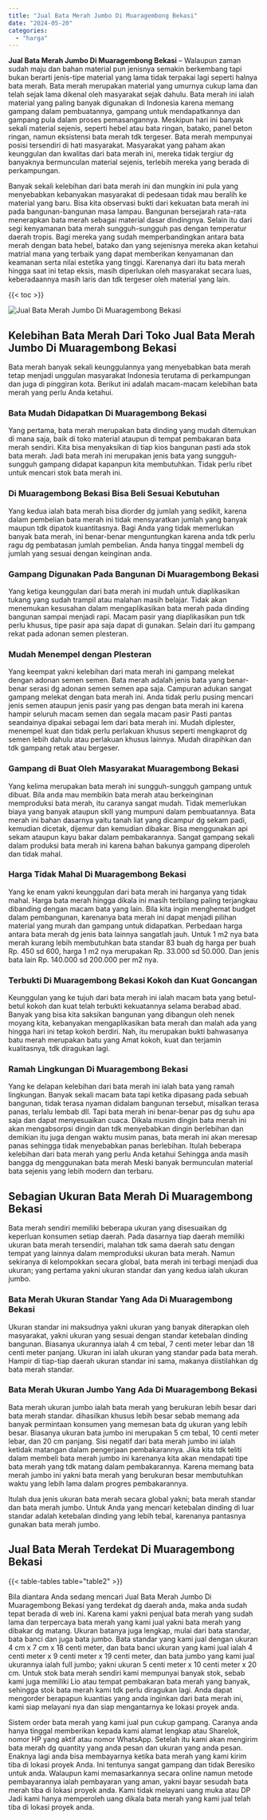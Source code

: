 ```yaml
---
title: "Jual Bata Merah Jumbo Di Muaragembong Bekasi"
date: "2024-05-20"
categories: 
  - "harga"
---
```


**Jual Bata Merah Jumbo Di Muaragembong Bekasi** – Walaupun zaman sudah maju dan bahan material pun jenisnya semakin berkembang tapi bukan berarti jenis-tipe material yang lama tidak terpakai lagi seperti halnya bata merah. Bata merah merupakan material yang umurnya cukup lama dan telah sejak lama dikenal oleh masyarakat sejak dahulu. Bata merah ini ialah material yang paling banyak digunakan di Indonesia karena memang gampang dalam pembuatannya, gampang untuk mendapatkannya dan gampang pula dalam proses pemasangannya. Meskipun hari ini banyak sekali material sejenis, seperti hebel atau bata ringan, batako, panel beton ringan, namun eksistensi bata merah tdk tergeser. Bata merah mempunyai posisi tersendiri di hati masyarakat. Masyarakat yang paham akan keunggulan dan kwalitas dari bata merah ini, mereka tidak tergiur dg banyaknya bermunculan material sejenis, terlebih mereka yang berada di perkampungan.

Banyak sekali kelebihan dari bata merah ini dan mungkin ini pula yang menyebabkan kebanyakan masyarakat di pedesaan tidak mau beralih ke material yang baru. Bisa kita observasi bukti dari kekuatan bata merah ini pada bangunan-bangunan masa lampau. Bangunan bersejarah rata-rata menerapkan bata merah sebagai material dasar dindingnya. Selain itu dari segi kenyamanan bata merah sungguh-sungguh pas dengan temperatur daerah tropis. Bagi mereka yang sudah memperbandingkan antara bata merah dengan bata hebel, batako dan yang sejenisnya mereka akan ketahui matrial mana yang terbaik yang dapat memberikan kenyamanan dan keamanan serta nilai estetika yang tinggi. Karenanya dari itu bata merah hingga saat ini tetap eksis, masih diperlukan oleh masyarakat secara luas, keberadaannya masih laris dan tdk tergeser oleh material yang lain.

{{< toc >}}

![Jual Bata Merah Jumbo Di Muaragembong Bekasi](/images/jual-bata-merah-06.png)

## Kelebihan Bata Merah Dari Toko Jual Bata Merah Jumbo Di Muaragembong Bekasi

Bata merah banyak sekali keunggulannya yang menyebabkan bata merah tetap menjadi unggulan masyarakat Indonesia terutama di perkampungan dan juga di pinggiran kota. Berikut ini adalah macam-macam kelebihan bata merah yang perlu Anda ketahui.

### Bata Mudah Didapatkan Di Muaragembong Bekasi

Yang pertama, bata merah merupakan bata dinding yang mudah ditemukan di mana saja, baik di toko material ataupun di tempat pembakaran bata merah sendiri. Kita bisa menyaksikan di tiap kios bangunan pasti ada stok bata merah. Jadi bata merah ini merupakan jenis bata yang sungguh-sungguh gampang didapat kapanpun kita membutuhkan. Tidak perlu ribet untuk mencari stok bata merah ini.

### Di Muaragembong Bekasi Bisa Beli Sesuai Kebutuhan

Yang kedua ialah bata merah bisa diorder dg jumlah yang sedikit, karena dalam pembelian bata merah ini tidak mensyaratkan jumlah yang banyak maupun tdk dipatok kuantitasnya. Bagi Anda yang tidak memerlukan banyak bata merah, ini benar-benar menguntungkan karena anda tdk perlu ragu dg pembatasan jumlah pembelian. Anda hanya tinggal membeli dg jumlah yang sesuai dengan keinginan anda.

### Gampang Digunakan Pada Bangunan Di Muaragembong Bekasi

Yang ketiga keunggulan dari bata merah ini mudah untuk diaplikasikan tukang yang sudah trampil atau malahan masih belajar. Tidak akan menemukan kesusahan dalam mengaplikasikan bata merah pada dinding bangunan sampai menjadi rapi. Macam pasir yang diaplikasikan pun tdk perlu khusus, tipe pasir apa saja dapat di gunakan. Selain dari itu gampang rekat pada adonan semen plesteran.

### Mudah Menempel dengan Plesteran

Yang keempat yakni kelebihan dari mata merah ini gampang melekat dengan adonan semen semen. Bata merah adalah jenis bata yang benar-benar serasi dg adonan semen semen apa saja. Campuran adukan sangat gampang melekat dengan bata merah ini. Anda tidak perlu pusing mencari jenis semen ataupun jenis pasir yang pas dengan bata merah ini karena hampir seluruh macam semen dan segala macam pasir Pasti pantas seandainya dipakai sebagai lem dari bata merah ini. Mudah diplester, menempel kuat dan tidak perlu perlakuan khusus seperti mengkaprot dg semen lebih dahulu atau perlakuan khusus lainnya. Mudah dirapihkan dan tdk gampang retak atau bergeser.

### Gampang di Buat Oleh Masyarakat Muaragembong Bekasi

Yang kelima merupakan bata merah ini sungguh-sungguh gampang untuk dibuat. Bila anda mau membikin bata merah atau berkeinginan memproduksi bata merah, itu caranya sangat mudah. Tidak memerlukan biaya yang banyak ataupun skill yang mumpuni dalam pembuatannya. Bata merah ini bahan dasarnya yaitu tanah liat yang dicampur dg sekam padi, kemudian dicetak, dijemur dan kemudian dibakar. Bisa menggunakan api sekam ataupun kayu bakar dalam pembakarannya. Sangat gampang sekali dalam produksi bata merah ini karena bahan bakunya gampang diperoleh dan tidak mahal.

### Harga Tidak Mahal Di Muaragembong Bekasi

Yang ke enam yakni keunggulan dari bata merah ini harganya yang tidak mahal. Harga bata merah hingga dikala ini masih terbilang paling terjangkau dibanding dengan macam bata yang lain. Bila kita ingin menghemat budget dalam pembangunan, karenanya bata merah ini dapat menjadi pilihan material yang murah dan gampang untuk didapatkan. Perbedaan harga antara bata merah dg jenis bata lainnya sangatlah jauh. Untuk 1 m2 nya bata merah kurang lebih membutuhkan bata standar 83 buah dg harga per buah Rp. 450 sd 600, harga 1 m2 nya merupakan Rp. 33.000 sd 50.000. Dan jenis bata lain Rp. 140.000 sd 200.000 per m2 nya.

### Terbukti Di Muaragembong Bekasi Kokoh dan Kuat Goncangan

Keunggulan yang ke tujuh dari bata merah ini ialah macam bata yang betul-betul kokoh dan kuat telah terbukti kekuatannya selama berabad abad. Banyak yang bisa kita saksikan bangunan yang dibangun oleh nenek moyang kita, kebanyakan mengaplikasikan bata merah dan malah ada yang hingga hari ini tetap kokoh berdiri. Nah, itu merupakan bukti bahwasanya batu merah merupakan batu yang Amat kokoh, kuat dan terjamin kualitasnya, tdk diragukan lagi.

### Ramah Lingkungan Di Muaragembong Bekasi

Yang ke delapan kelebihan dari bata merah ini ialah bata yang ramah lingkungan. Banyak sekali macam bata tapi ketika dipasang pada sebuah bangunan, tidak terasa nyaman didalam bangunan tersebut, misalkan terasa panas, terlalu lembab dll. Tapi bata merah ini benar-benar pas dg suhu apa saja dan dapat menyesuaikan cuaca. Dikala musim dingin bata merah ini akan mengabsorpsi dingin dan tdk menyebabkan dingin berlebihan dan demikian itu juga dengan waktu musim panas, bata merah ini akan meresap panas sehingga tidak menyebabkan panas berlebihan. Itulah beberapa kelebihan dari bata merah yang perlu Anda ketahui Sehingga anda masih bangga dg menggunakan bata merah Meski banyak bermunculan material bata sejenis yang lebih modern dan terbaru.

## Sebagian Ukuran Bata Merah Di Muaragembong Bekasi

Bata merah sendiri memiliki beberapa ukuran yang disesuaikan dg keperluan konsumen setiap daerah. Pada dasarnya tiap daerah memiliki ukuran bata merah tersendiri, malahan tdk sama daerah satu dengan tempat yang lainnya dalam memproduksi ukuran bata merah. Namun sekiranya di kelompokkan secara global, bata merah ini terbagi menjadi dua ukuran; yang pertama yakni ukuran standar dan yang kedua ialah ukuran jumbo.

### Bata Merah Ukuran Standar Yang Ada Di Muaragembong Bekasi

Ukuran standar ini maksudnya yakni ukuran yang banyak diterapkan oleh masyarakat, yakni ukuran yang sesuai dengan standar ketebalan dinding bangunan. Biasanya ukurannya ialah 4 cm tebal, 7 centi meter lebar dan 18 centi meter panjang. Ukuran ini ialah ukuran yang standar pada bata merah. Hampir di tiap-tiap daerah ukuran standar ini sama, makanya diistilahkan dg bata merah standar.

### Bata Merah Ukuran Jumbo Yang Ada Di Muaragembong Bekasi

Bata merah ukuran jumbo ialah bata merah yang berukuran lebih besar dari bata merah standar. dihasilkan khusus lebih besar sebab memang ada banyak permintaan konsumen yang memesan bata dg ukuran yang lebih besar. Biasanya ukuran bata jumbo ini merupakan 5 cm tebal, 10 centi meter lebar, dan 20 cm panjang. Sisi negatif dari bata merah jumbo ini ialah ketidak matangan dalam pengerjaan pembakarannya. Jika kita tdk teliti dalam membeli bata merah jumbo ini karenanya kita akan mendapati tipe bata merah yang tdk matang dalam pembakarannya. Karena memang bata merah jumbo ini yakni bata merah yang berukuran besar membutuhkan waktu yang lebih lama dalam progres pembakarannya.

Itulah dua jenis ukuran bata merah secara global yakni; bata merah standar dan bata merah jumbo. Untuk Anda yang mencari ketebalan dinding di luar standar adalah ketebalan dinding yang lebih tebal, karenanya pantasnya gunakan bata merah jumbo.

## Jual Bata Merah Terdekat Di Muaragembong Bekasi

{{< table-tables table="table2" >}}

Bila diantara Anda sedang mencari Jual Bata Merah Jumbo Di Muaragembong Bekasi yang terdekat dg daerah anda, maka anda sudah tepat berada di web ini. Karena kami yakni penjual bata merah yang sudah lama dan terpercaya bata merah yang kami jual yakni bata merah yang dibakar dg matang. Ukuran batanya juga lengkap, mulai dari bata standar, bata banci dan juga bata jumbo. Bata standar yang kami jual dengan ukuran 4 cm x 7 cm x 18 centi meter, dan bata banci ukuran yang kami jual ialah 4 centi meter x 9 centi meter x 19 centi meter, dan bata jumbo yang kami jual ukurannya ialah full jumbo; yakni ukuran 5 centi meter x 10 centi meter x 20 cm. Untuk stok bata merah sendiri kami mempunyai banyak stok, sebab kami juga memiliki Lio atau tempat pembakaran bata merah yang banyak, sehingga stok bata merah kami tdk perlu diragukan lagi. Anda dapat mengorder berapapun kuantias yang anda inginkan dari bata merah ini, kami siap melayani nya dan siap mengantarnya ke lokasi proyek anda.

Sistem order bata merah yang kami jual pun cukup gampang. Caranya anda hanya tinggal memberikan kepada kami alamat lengkap atau Sharelok, nomor HP yang aktif atau nomor WhatsApp. Setelah itu kami akan mengirim bata merah dg quantity yang anda pesan dan ukuran yang anda pesan. Enaknya lagi anda bisa membayarnya ketika bata merah yang kami kirim tiba di lokasi proyek Anda. Ini tentunya sangat gampang dan tidak Beresiko untuk anda. Walaupun kami memasarkannya secara online namun metode pembayarannya ialah pembayaran yang aman, yakni bayar sesudah bata merah tiba di lokasi proyek anda. Kami tidak melayani uang muka atau DP Jadi kami hanya memperoleh uang dikala bata merah yang kami jual telah tiba di lokasi proyek anda.
